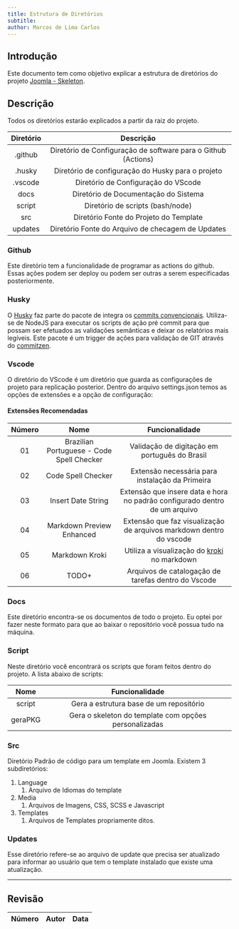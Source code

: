 ```yaml
---
title: Estrutura de Diretórios
subtitle: 
author: Marcos de Lima Carlos
---
```


## Introdução

Este documento tem como objetivo explicar a estrutura de diretórios do projeto [Joomla - Skeleton](https://github.com/projetos-de-software/joomla-skeleton).

## Descrição

Todos os diretórios estarão explicados a partir da raiz do projeto. 

| Diretório |                           Descrição                           |
| :-------: | :-----------------------------------------------------------: |
|  .github  | Diretório de Configuração de software para o Github (Actions) |
|  .husky   |       Diretório de configuração do Husky para o projeto       |
|  .vscode  |              Diretório de Configuração do VScode              |
|   docs    |             Diretório de Documentação do Sistema              |
|  script   |               Diretório de scripts (bash/node)                |
|    src    |            Diretório Fonte do Projeto do Template             |
|  updates  |       Diretório Fonte do Arquivo de checagem de Updates       |

### Github

Este diretório tem a funcionalidade de programar as actions do github. Essas ações podem ser deploy ou podem ser outras a serem especificadas posteriormente. 


### Husky

O [Husky](https://typicode.github.io/husky/) faz parte do pacote de integra os [commits convencionais](03-Commits.md). Utiliza-se de NodeJS para executar os scripts de ação pré commit para que possam ser efetuados as validações semânticas e deixar os relatórios mais legíveis. Este pacote é um trigger de ações para validação de GIT através do [commitzen](https://www.npmjs.com/package/commitizen).  

### Vscode 

O diretório do VScode é um diretório que guarda as configurações de projeto para replicação posterior. Dentro do arquivo settings.json temos as opções de extensões e a opção de configuração: 

#### Extensões Recomendadas

| Número |                   Nome                    |                               Funcionalidade                               |
| :----: | :---------------------------------------: | :------------------------------------------------------------------------: |
|   01   | Brazilian Portuguese - Code Spell Checker |               Validação de digitação em português do Brasil                |
|   02   |            Code Spell Checker             |              Extensão necessária para instalação da Primeira               |
|   03   |            Insert Date String             | Extensão que insere data e hora no padrão configurado dentro de um arquivo |
|   04   |         Markdown Preview Enhanced         |    Extensão que faz visualização de arquivos markdown dentro do vscode     |
|   05   |              Markdown Kroki               |      Utiliza a visualização do [kroki](https://kroki.io/) no markdown      |
|   06   |                   TODO+                   |            Arquivos de catalogação de tarefas dentro do Vscode             |


### Docs 

Este diretório encontra-se os documentos de todo o projeto. Eu optei por fazer neste formato para que ao baixar o repositório você possua tudo na máquina. 

### Script

Neste diretório você encontrará os scripts que foram feitos dentro do projeto. A lista abaixo de scripts: 

|  Nome   |                    Funcionalidade                     |
| :-----: | :---------------------------------------------------: |
| script  |        Gera a estrutura base de um repositório        |
| geraPKG | Gera o skeleton do template com opções personalizadas |

### Src

Diretório Padrão de código para um template em Joomla. Existem 3 subdiretórios: 

1. Language
   1. Arquivo de Idiomas do template
2. Media
   1. Arquivos de Imagens, CSS, SCSS e Javascript
3. Templates
   1. Arquivos de Templates propriamente ditos.

### Updates

Esse diretório refere-se ao arquivo de update que precisa ser atualizado para informar ao usuário que tem o template instalado que existe uma atualização. 


---

## Revisão 

| Número | Autor | Data  |
| :----: | :---: | :---: |